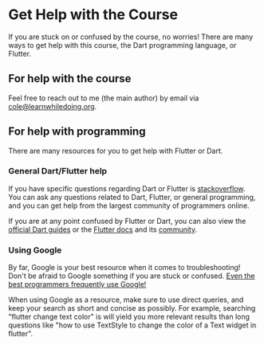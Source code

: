 # Get Help with the Course

If you are stuck on or confused by the course, no worries! There are many ways to get help with this course, the Dart programming language, or Flutter.

## For help with the course

Feel free to reach out to me \(the main author\) by email via [cole@learnwhiledoing.org](mailto:cole@learnwhiledoing.org).

## For help with programming

There are many resources for you to get help with Flutter or Dart.

### General Dart/Flutter help

If you have specific questions regarding Dart or Flutter is [stackoverflow](https://stackoverflow.com). You can ask any questions related to Dart, Flutter, or general programming, and you can get help from the largest community of programmers online.

If you are at any point confused by Flutter or Dart, you can also view the [official Dart guides](https://dart.dev/guides) or the [Flutter docs](https://flutter.dev/docs) and its [community](https://flutter.dev/community).

### Using Google

By far, Google is your best resource when it comes to troubleshooting! Don't be afraid to Google something if you are stuck or confused. [Even the best programmers frequently use Google!](https://www.quora.com/Do-expert-programmers-use-Google-frequently-when-coding)

When using Google as a resource, make sure to use direct queries, and keep your search as short and concise as possibly. For example, searching "flutter change text color" is will yield you more relevant results than long questions like "how to use TextStyle to change the color of a Text widget in flutter".

